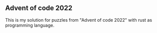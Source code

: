 ## Advent of code 2022

This is my solution for puzzles from "Advent of code 2022" with rust  as programming language.